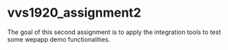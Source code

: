 # vvs1920_assignment2
The goal of this second assignment is to apply the integration tools to test some wepapp demo functionalities. 
